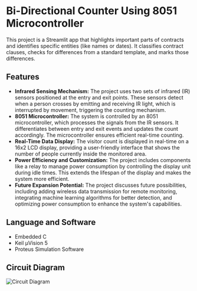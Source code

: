 # Bi-Directional Counter Using 8051 Microcontroller

This project is a Streamlit app that highlights important parts of contracts and identifies specific entities (like names or dates). It classifies contract clauses, checks for differences from a standard template, and marks those differences.



## Features

- **Infrared Sensing Mechanism:** The project uses two sets of infrared (IR)    sensors positioned at the entry and exit points. These sensors detect when a person crosses by emitting and receiving IR light, which is interrupted by movement, triggering the counting mechanism.
- **8051 Microcontroller:** The system is controlled by an 8051 microcontroller, which processes the signals from the IR sensors. It differentiates between entry and exit events and updates the count accordingly. The microcontroller ensures efficient real-time counting​.
- **Real-Time Data Display:** The visitor count is displayed in real-time on a 16x2 LCD display, providing a user-friendly interface that shows the number of people currently inside the monitored area​.
- **Power Efficiency and Customization:** The project includes components like a relay to manage power consumption by controlling the display unit during idle times. This extends the lifespan of the display and makes the system more efficient​.
- **Future Expansion Potential:** The project discusses future possibilities, including adding wireless data transmission for remote monitoring, integrating machine learning algorithms for better detection, and optimizing power consumption to enhance the system's capabilities​.



## Language and Software

- Embedded C
- Keil µVision 5
- Proteus Simulation Software

## Circuit Diagram
![Circuit Diagram](https://github.com/user-attachments/assets/a948a36d-b278-449d-ac8e-e8fc83197cdc)


